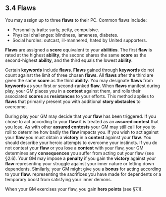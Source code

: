## 3.4 Flaws

You may assign up to three **flaws** to their PC. Common flaws include:

* Personality traits: surly, petty, compulsive.
* Physical challenges: blindness, lameness, diabetes.
* Social hurdles: outcast, ill-mannered, hated by United supporters.

**Flaws** are assigned a **score** equivalent to your **abilities**. The first **flaw** is rated at the highest **ability**, the second shares the same **score** as the second-highest **ability**, and the third equals the lowest **ability**.

Certain **keywords** include **flaws**. **Flaws** gained through **keywords** do not count against the limit of three chosen  **flaws**. All **flaws** after the third are given the same **score** as the third **ability**. You may designate **flaws** from **keywords** as your first or second-ranked **flaw**. When **flaws** manifest during play, your GM places you in a **contest** against them, and rolls their associated **scores** as **resistances** to your efforts. This method applies to **flaws** that primarily present you with additional **story obstacles** to overcome.

During play your GM may decide that your **flaw** has been triggered. If you chose to act according to your **flaw** it is treated as an **assured contest** that you lose. As with other **assured contests** your GM may still call for you to roll to determine how badly the **flaw** impacts you. If you wish to act against your **flaw** you must obtain a **victory** in a **contest** against your **flaw**. You should describe your heroic attempts to overcome your instincts. If you do not contest your **flaw** or you lose a **contest** with your flaw, your GM determines any **consequences** you suffer from acting out your flaw (see §2.6). Your GM may impose a **penalty** if you gain the **victory** against your **flaw** representing your struggle against your inner nature or letting down dependents. Similarly, your GM might give you a **bonus** for acting according to your **flaw**. representing the sacrifices you have made for dependents or a temporary boost from satisfying your inner demons.

When your GM exercises your flaw, you gain **hero points** (see §7.1).

